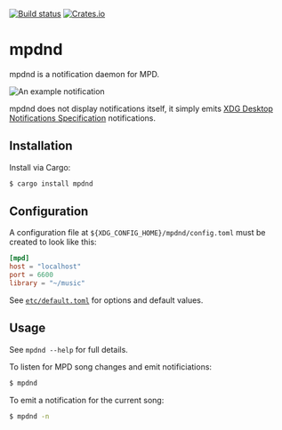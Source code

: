[![Build status](https://github.com/mirryi/mpdnd/workflows/ci/badge.svg)](https://github.com/mirryi/mpdnd/actions)
[![Crates.io](https://img.shields.io/crates/v/mpdnd.svg)](https://crates.io/crates/mpdnd)

# mpdnd

mpdnd is a notification daemon for MPD.

![An example notification](assets/example.png)

mpdnd does not display notifications itself, it simply emits [XDG Desktop Notifications
Specification](https://specifications.freedesktop.org/notification-spec/notification-spec-latest.html)
notifications.

## Installation

Install via Cargo:

```bash
$ cargo install mpdnd
```

## Configuration

A configuration file at `${XDG_CONFIG_HOME}/mpdnd/config.toml` must be created to
look like this:

``` toml
[mpd]
host = "localhost"
port = 6600
library = "~/music"
```

See [`etc/default.toml`](etc/default.toml) for options and default values.

## Usage

See `mpdnd --help` for full details.

To listen for MPD song changes and emit notificiations:

```bash
$ mpdnd
```

To emit a notification for the current song:

```bash
$ mpdnd -n
```
